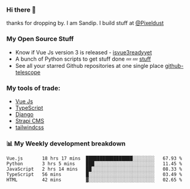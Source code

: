 ### Hi there 👋

thanks for dropping by.
I am Sandip. I build stuff at [@Pixeldust](github.com/pixeldust-in/)

###  **My Open Source Stuff**

 - Know if Vue Js version 3 is released -  [isvue3readyyet](https://github.com/sandiprb/isvue3readyyet)
 - A bunch of Python scripts to get stuff done 💤 💤 [stuff](https://github.com/sandiprb/stuff)
 - See all your starred Github repositories at one single place [github-telescope](https://github.com/sandiprb/github-telescope)



###  **My tools of trade:**
 - [Vue Js](https://github.com/vuejs/vue/)
 - [TypeScript](https://github.com/microsoft/TypeScript)
 - [Django](github.com/django/django)
 - [Strapi CMS](github.com/strapi/strapi)
 - [tailwindcss](https://github.com/tailwindlabs/tailwindcss)


###  📊 **My Weekly development breakdown**
<!--START_SECTION:waka-->
```text
Vue.js       18 hrs 17 mins  █████████████████░░░░░░░░   67.93 % 
Python       3 hrs 5 mins    ███░░░░░░░░░░░░░░░░░░░░░░   11.45 % 
JavaScript   2 hrs 14 mins   ██░░░░░░░░░░░░░░░░░░░░░░░   08.33 % 
TypeScript   56 mins         █░░░░░░░░░░░░░░░░░░░░░░░░   03.49 % 
HTML         42 mins         ▓░░░░░░░░░░░░░░░░░░░░░░░░   02.65 % 
```
<!--END_SECTION:waka-->
